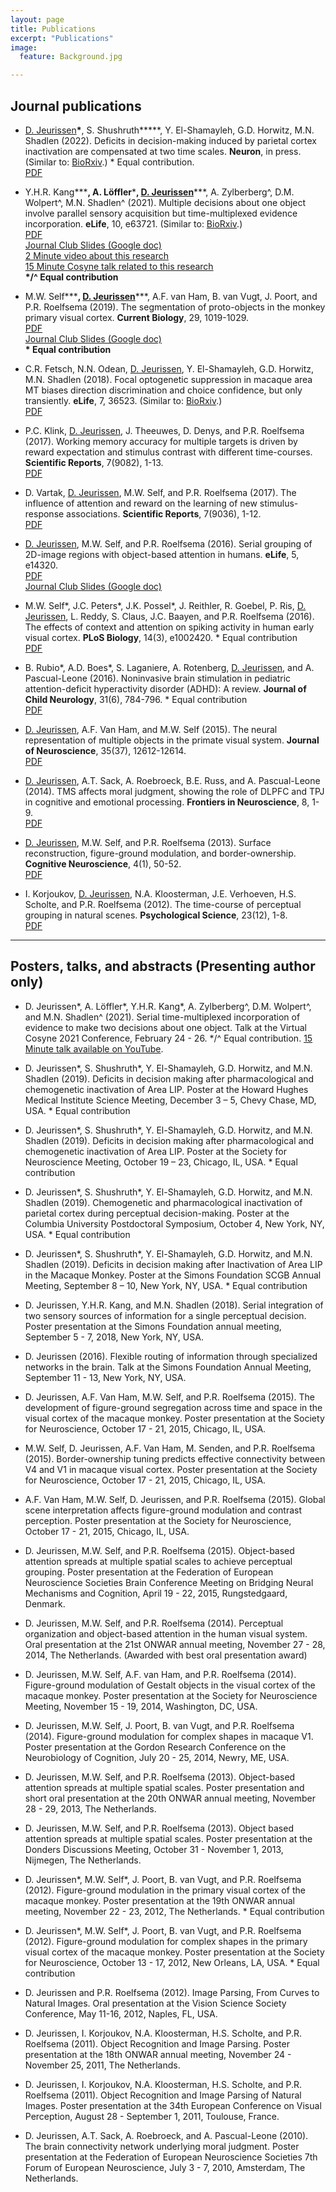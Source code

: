 ```yaml
---
layout: page
title: Publications
excerpt: "Publications"
image:
  feature: Background.jpg

---
```


## Journal publications

* <u>D. Jeurissen</u>**\***, S. Shushruth**\***, Y. El-Shamayleh, G.D. Horwitz, M.N. Shadlen (2022). Deficits in decision-making induced by parietal cortex inactivation are compensated at two time scales. **Neuron**, in press. (Similar to: [BioRxiv](https://www.biorxiv.org/content/10.1101/2021.09.10.459856v1).) \* Equal contribution.
<br> <i class="fa fa-file-pdf-o"></i> [PDF](https://www.biorxiv.org/content/10.1101/2021.09.10.459856v1.full.pdf)

* Y.H.R. Kang**\***, A. L&#246;ffler**\***, <u>D. Jeurissen</u>**\***, A. Zylberberg^, D.M. Wolpert^, M.N. Shadlen^ (2021). Multiple decisions about one object involve parallel sensory acquisition but time-multiplexed evidence incorporation. **eLife**, 10, e63721. (Similar to: [BioRxiv](https://www.biorxiv.org/content/10.1101/2020.10.15.341008v1).)
<br> <i class="fa fa-file-pdf-o"></i> [PDF](papers/2021_KangLofflerJeurissen_eLife.pdf)
<br> [Journal Club Slides (Google doc)](https://docs.google.com/presentation/d/1C-pOKoxp6eshfWkr_SGmX9JafvB0Jfuu_RADzy_yX7U/edit?usp=sharing)
<br> [2 Minute video about this research](https://www.youtube.com/watch?v=K1LOm92KxUE)
<br> [15 Minute Cosyne talk related to this research](https://youtu.be/hlmezZErgd8)
<br> **\*/^ Equal contribution**

* M.W. Self**\***, <u>D. Jeurissen</u>**\***, A.F. van Ham, B. van Vugt, J. Poort, and P.R. Roelfsema (2019). The segmentation of proto-objects in the monkey primary visual cortex. **Current Biology**, 29, 1019-1029.
<br> <i class="fa fa-file-pdf-o"></i> [PDF](papers/2019_SelfJeurissen_CurrBio.pdf)
<br> [Journal Club Slides (Google doc)](https://docs.google.com/presentation/d/1NP975PPtftqyhtHeBIvX3eqrt09Baosk2KnYj7ga-M8/edit?usp=sharing)
<br> **\* Equal contribution**

* C.R. Fetsch, N.N. Odean, <u>D. Jeurissen</u>, Y. El-Shamayleh, G.D. Horwitz, M.N. Shadlen (2018). Focal optogenetic suppression in macaque area MT biases direction discrimination and choice confidence, but only transiently. **eLife**,  7, 36523. (Similar to: [BioRxiv](https://doi.org/10.1101/277251).)
<br> <i class="fa fa-file-pdf-o"></i> [PDF](https://elifesciences.org/download/aHR0cHM6Ly9jZG4uZWxpZmVzY2llbmNlcy5vcmcvYXJ0aWNsZXMvMzY1MjMvZWxpZmUtMzY1MjMtdjIucGRm/elife-36523-v2.pdf?_hash=IcM8Uw4KaAGU0FT9Uws4THeYryZBJhJcxCYFamXP618%3D)

* P.C. Klink, <u>D. Jeurissen</u>, J. Theeuwes, D. Denys, and P.R. Roelfsema (2017). Working memory accuracy for multiple targets is driven by reward expectation and stimulus contrast with different time-courses. **Scientific Reports**, 7(9082), 1-13.
<br> <i class="fa fa-file-pdf-o"></i> [PDF](papers/2017_Klink_ScientificReports.pdf)

* D. Vartak, <u>D. Jeurissen</u>, M.W. Self, and P.R. Roelfsema (2017). The influence of attention and reward on the learning of new stimulus-response associations. **Scientific Reports**, 7(9036), 1-12.
<br> <i class="fa fa-file-pdf-o"></i> [PDF](papers/2017_Vartak_ScientificReports.pdf)

* <u>D. Jeurissen</u>, M.W. Self, and P.R. Roelfsema (2016). Serial grouping of 2D-image regions with object-based attention in humans. **eLife**,  5, e14320.
<br> <i class="fa fa-file-pdf-o"></i> [PDF](https://elifesciences.org/content/5/e14320-download.pdf)
<br> [Journal Club Slides (Google doc)](https://docs.google.com/presentation/d/1P0uZVKC5OgPQ06t2YSn6-mA7p63dNiBeTSKkxvJFS8c/edit?usp=sharing)

* M.W. Self\*, J.C. Peters\*, J.K. Possel\*, J. Reithler, R. Goebel, P. Ris, <u>D. Jeurissen</u>, L. Reddy, S. Claus, J.C. Baayen, and P.R. Roelfsema (2016). The effects of context and attention on spiking activity in human early visual cortex. **PLoS Biology**, 14(3), e1002420. \* Equal contribution
<br> <i class="fa fa-file-pdf-o"></i> [PDF](papers/2016_Self_PlosBiology.pdf)

* B. Rubio\*, A.D. Boes\*, S. Laganiere, A. Rotenberg, <u>D. Jeurissen</u>, and A. Pascual-Leone (2016). Noninvasive brain stimulation in pediatric attention-deficit hyperactivity disorder (ADHD): A review. **Journal of Child Neurology**, 31(6), 784-796. \* Equal contribution
<br> <i class="fa fa-file-pdf-o"></i> [PDF](papers/2016_Rubio_JChildNeurology.pdf)

* <u>D. Jeurissen</u>, A.F. Van Ham, and M.W. Self (2015). The neural representation of multiple objects in the primate visual system. **Journal of Neuroscience**, 35(37), 12612-12614.
<br> <i class="fa fa-file-pdf-o"></i> [PDF](papers/2015_Jeurissen_JNeurosc.pdf)

* <u>D. Jeurissen</u>, A.T. Sack, A. Roebroeck, B.E. Russ, and A. Pascual-Leone (2014). TMS affects moral judgment, showing the role of DLPFC and TPJ in cognitive and emotional processing. **Frontiers in Neuroscience**, 8, 1-9.
<br> <i class="fa fa-file-pdf-o"></i> [PDF](http://journal.frontiersin.org/article/10.3389/fnins.2014.00018/pdf)

* <u>D. Jeurissen</u>, M.W. Self, and P.R. Roelfsema (2013). Surface reconstruction, figure-ground modulation, and border-ownership. **Cognitive Neuroscience**, 4(1), 50-52.
<br> <i class="fa fa-file-pdf-o"></i> [PDF](papers/2013_JeurissenSelfRoelfsema_CognitiveNeuroscience.pdf)

* I. Korjoukov, <u>D. Jeurissen</u>, N.A. Kloosterman, J.E. Verhoeven, H.S. Scholte, and P.R. Roelfsema (2012). The time-course of perceptual grouping in natural scenes. **Psychological Science**, 23(12), 1-8.
<br> <i class="fa fa-file-pdf-o"></i> [PDF](papers/2012_KorjoukovJeurissenRoelfsema_PsychScience_complete.pdf)

---

## Posters, talks, and abstracts (Presenting author only)

* D. Jeurissen\*, A. L&#246;ffler\*, Y.H.R. Kang\*, A. Zylberberg^, D.M. Wolpert^, and M.N. Shadlen^ (2021). Serial time-multiplexed incorporation of evidence to make two decisions about one object. Talk at the Virtual Cosyne 2021 Conference, February 24 - 26. \*/^ Equal contribution. [15 Minute talk available on YouTube](https://youtu.be/hlmezZErgd8).

* D. Jeurissen\*, S. Shushruth\*, Y. El-Shamayleh, G.D. Horwitz, and M.N. Shadlen (2019). Deficits in decision making after pharmacological and chemogenetic inactivation of Area LIP. Poster at the Howard Hughes Medical Institute Science Meeting, December 3 – 5, Chevy Chase, MD, USA. \* Equal contribution

* D. Jeurissen\*, S. Shushruth\*, Y. El-Shamayleh, G.D. Horwitz, and M.N. Shadlen (2019). Deficits in decision making after pharmacological and chemogenetic inactivation of Area LIP. Poster at the Society for Neuroscience Meeting, October 19 – 23, Chicago, IL, USA. \* Equal contribution

* D. Jeurissen\*, S. Shushruth\*, Y. El-Shamayleh, G.D. Horwitz, and M.N. Shadlen (2019). Chemogenetic and pharmacological inactivation of parietal cortex during perceptual decision-making. Poster at the Columbia University Postdoctoral Symposium, October 4, New York, NY, USA. \* Equal contribution

* D. Jeurissen\*, S. Shushruth\*, Y. El-Shamayleh, G.D. Horwitz, and M.N. Shadlen (2019). Deficits in decision making after Inactivation of Area LIP in the Macaque Monkey. Poster at the Simons Foundation SCGB Annual Meeting, September 8 – 10, New York, NY, USA. \* Equal contribution

* D. Jeurissen, Y.H.R. Kang, and M.N. Shadlen (2018). Serial integration of two sensory sources of information for a single perceptual decision. Poster presentation at the Simons Foundation annual meeting, September 5 - 7, 2018, New York, NY, USA.

* D. Jeurissen (2016). Flexible routing of information through specialized networks in the brain. Talk at the Simons Foundation Annual Meeting, September 11 - 13, New York, NY, USA.

* D. Jeurissen, A.F. Van Ham, M.W. Self, and P.R. Roelfsema (2015). The development of figure-ground segregation across time and space in the visual cortex of the macaque monkey. Poster presentation at the Society for Neuroscience, October 17 - 21, 2015, Chicago, IL, USA.

* M.W. Self, D. Jeurissen, A.F. Van Ham, M. Senden, and P.R. Roelfsema (2015). Border-ownership tuning predicts effective connectivity between V4 and V1 in macaque visual cortex. Poster presentation at the Society for Neuroscience, October 17 - 21, 2015, Chicago, IL, USA.

* A.F. Van Ham, M.W. Self, D. Jeurissen, and P.R. Roelfsema (2015). Global scene interpretation affects figure-ground modulation and contrast perception. Poster presentation at the Society for Neuroscience, October 17 - 21, 2015, Chicago, IL, USA.

* D. Jeurissen, M.W. Self, and P.R. Roelfsema (2015). Object-based attention spreads at multiple spatial scales to achieve perceptual grouping. Poster presentation at the Federation of European Neuroscience Societies Brain Conference Meeting on Bridging Neural Mechanisms and Cognition, April 19 - 22, 2015, Rungstedgaard, Denmark.

* D. Jeurissen, M.W. Self, and P.R. Roelfsema (2014). Perceptual organization and object-based attention in the human visual system. Oral presentation at the 21st ONWAR annual meeting, November 27 - 28, 2014, The Netherlands. (Awarded with best oral presentation award)

* D. Jeurissen, M.W. Self, A.F. van Ham, and P.R. Roelfsema (2014). Figure-ground modulation of Gestalt objects in the visual cortex of the macaque monkey. Poster presentation at the Society for Neuroscience Meeting, November 15 - 19, 2014, Washington, DC, USA.

* D. Jeurissen, M.W. Self, J. Poort, B. van Vugt, and P.R. Roelfsema (2014). Figure-ground modulation for complex shapes in macaque V1. Poster presentation at the Gordon Research Conference on the Neurobiology of Cognition, July 20 - 25, 2014, Newry, ME, USA.

* D. Jeurissen, M.W. Self, and P.R. Roelfsema (2013). Object-based attention spreads at multiple spatial scales. Poster presentation and short oral presentation at the 20th ONWAR annual meeting, November 28 - 29, 2013, The Netherlands. 

* D. Jeurissen, M.W. Self, and P.R. Roelfsema (2013). Object based attention spreads at multiple spatial scales. Poster presentation at the Donders Discussions Meeting, October 31 - November 1, 2013, Nijmegen, The Netherlands.

* D. Jeurissen\*, M.W. Self\*, J. Poort, B. van Vugt, and P.R. Roelfsema (2012). Figure-ground modulation in the primary visual cortex of the macaque monkey. Poster presentation at the 19th ONWAR annual meeting, November 22 - 23, 2012, The Netherlands. \* Equal contribution

* D. Jeurissen\*, M.W. Self\*, J. Poort, B. van Vugt, and P.R. Roelfsema (2012). Figure-ground modulation for complex shapes in the primary visual cortex of the macaque monkey. Poster presentation at the Society for Neuroscience, October 13 - 17, 2012, New Orleans, LA, USA. \* Equal contribution

* D. Jeurissen and P.R. Roelfsema (2012). Image Parsing, From Curves to Natural Images. Oral presentation at the Vision Science Society Conference, May 11-16, 2012, Naples, FL, USA.

* D. Jeurissen, I. Korjoukov, N.A. Kloosterman, H.S. Scholte, and P.R. Roelfsema (2011). Object Recognition and Image Parsing. Poster presentation at the 18th ONWAR annual meeting, November 24 - November 25, 2011, The Netherlands.

* D. Jeurissen, I. Korjoukov, N.A. Kloosterman, H.S. Scholte, and P.R. Roelfsema (2011). Object Recognition and Image Parsing of Natural Images. Poster presentation at the 34th European Conference on Visual Perception, August 28 - September 1, 2011, Toulouse, France.

* D. Jeurissen, A.T. Sack, A. Roebroeck, and A. Pascual-Leone (2010). The brain connectivity network underlying moral judgment. Poster presentation at the Federation of European Neuroscience Societies 7th Forum of European Neuroscience, July 3 - 7, 2010, Amsterdam, The Netherlands.
